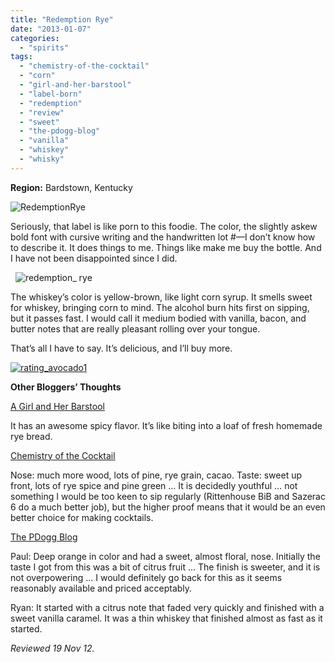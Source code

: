 ```yaml
---
title: "Redemption Rye"
date: "2013-01-07"
categories:
  - "spirits"
tags:
  - "chemistry-of-the-cocktail"
  - "corn"
  - "girl-and-her-barstool"
  - "label-born"
  - "redemption"
  - "review"
  - "sweet"
  - "the-pdogg-blog"
  - "vanilla"
  - "whiskey"
  - "whisky"
---
```


**Region:** Bardstown, Kentucky

![RedemptionRye](https://thegourmez-wpmedia.s3.amazonaws.com/2013/01/RedemptionRye.jpg)

Seriously, that label is like porn to this foodie. The color, the slightly askew bold font with cursive writing and the handwritten lot #—I don’t know how to describe it. It does things to me. Things like make me buy the bottle. And I have not been disappointed since I did.

  ![redemption_ rye](https://thegourmez-wpmedia.s3.amazonaws.com/2013/01/redemption_-rye.jpg)

The whiskey’s color is yellow-brown, like light corn syrup. It smells sweet for whiskey, bringing corn to mind. The alcohol burn hits first on sipping, but it passes fast. I would call it medium bodied with vanilla, bacon, and butter notes that are really pleasant rolling over your tongue.

That’s all I have to say. It’s delicious, and I’ll buy more.

[![rating_avocado1](http://s3.amazonaws.com/thegourmez-wpmedia/2009/02/rating_avocado1.gif)](http://www.thegourmez.com/2009/02/restaurant-review-nanas-durham/rating_avocado1/)

**Other Bloggers’ Thoughts**

[A Girl and Her Barstool](http://girlandherbarstool.com/2012/12/19/riff-on-a-scofflaw-with-redemption-rye-at-au-cheval/)

It has an awesome spicy flavor. It’s like biting into a loaf of fresh homemade rye bread.

[Chemistry of the Cocktail](http://cocktailchem.blogspot.com/2012/11/whiskey-review-redemption-bourbon-and.html)

Nose: much more wood, lots of pine, rye grain, cacao. Taste: sweet up front, lots of rye spice and pine green … It is decidedly youthful … not something I would be too keen to sip regularly (Rittenhouse BiB and Sazerac 6 do a much better job), but the higher proof means that it would be an even better choice for making cocktails.

[The PDogg Blog](http://blog.pauldrapeau.com/tatuaje-anarchy-and-redemption-rye-a-two-regular-guys-review/)

Paul: Deep orange in color and had a sweet, almost floral, nose. Initially the taste I got from this was a bit of citrus fruit ... The finish is sweeter, and it is not overpowering … I would definitely go back for this as it seems reasonably available and priced acceptably.

Ryan: It started with a citrus note that faded very quickly and finished with a sweet vanilla caramel. It was a thin whiskey that finished almost as fast as it started.

_Reviewed 19 Nov 12._
